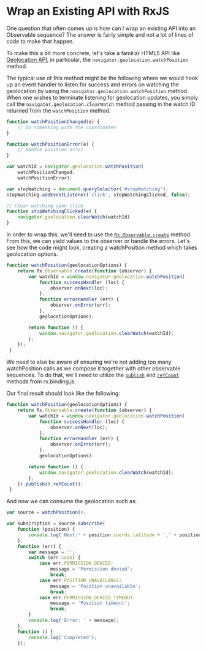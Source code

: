 # Wrap an Existing API with RxJS

One question that often comes up is how can I wrap an existing API into an Observable sequence?  The answer is fairly simple and not a lot of lines of code to make that happen.

To make this a bit more concrete, let's take a familiar HTML5 API like [Geolocation API](http://dev.w3.org/geo/api/spec-source.html), in particular, the `navigator.geolocation.watchPosition` method.

The typical use of this method might be the following where we would hook up an event handler to listen for success and errors on watching the geolocation by using the `navigator.geolocation.watchPosition` method.  When one wishes to terminate listening for geolocation updates, you simply call the `navigator.geolocation.clearWatch` method passing in the watch ID returned from the `watchPosition` method.

```js
function watchPositionChanged(e) {
	// Do something with the coordinates
}

function watchPositionError(e) {
	// Handle position error
}

var watchId = navigator.geolocation.watchPosition(
	watchPositionChanged,
	watchPositionError);

var stopWatching = document.querySelector('#stopWatching');
stopWatching.addEventListener('click', stopWatchingClicked, false);

// Clear watching upon click
function stopWatchingClicked(e) {
	navigator.geolocation.clearWatch(watchId)
}
```

In order to wrap this, we'll need to use the [`Rx.Observable.create`](https://github.com/Reactive-Extensions/RxJS/blob/master/doc/api/core/observable.md#rxobservablecreatesubscribe) method.  From this, we can yield values to the observer or handle the errors.  Let's see how the code might look, creating a watchPosition method which takes geolocation options.

```js
function watchPosition(geolocationOptions) {
    return Rx.Observable.create(function (observer) {
        var watchId = window.navigator.geolocation.watchPosition(
            function successHandler (loc) {
                observer.onNext(loc);
            },
            function errorHandler (err) {
                observer.onError(err);
            },
            geolocationOptions);

        return function () {
            window.navigator.geolocation.clearWatch(watchId);
        };
    });
 }
```

We need to also be aware of ensuring we're not adding too many watchPosition calls as we compose it together with other observable sequences.  To do that, we'll need to utilize the [`publish`](https://github.com/Reactive-Extensions/RxJS/blob/master/doc/api/core/observable.md#rxobservableprototypepublishselector) and [`refCount`](https://github.com/Reactive-Extensions/RxJS/blob/master/doc/api/core/observable.md#connectableobservableprototyperefcount) methods from rx.binding.js.

Our final result should look like the following:

```js
function watchPosition(geolocationOptions) {
    return Rx.Observable.create(function (observer) {
        var watchId = window.navigator.geolocation.watchPosition(
            function successHandler (loc) {
                observer.onNext(loc);
            },
            function errorHandler (err) {
                observer.onError(err);
            },
            geolocationOptions);

        return function () {
            window.navigator.geolocation.clearWatch(watchId);
        };
    }).publish().refCount();
 }
```

And now we can consume the geolocation such as:

```js
var source = watchPosition();

var subscription = source.subscribe(
    function (position) {
        console.log('Next:' + position.coords.latitude + ',' + position.coords.longitude);
    },
    function (err) {
        var message = '';
        switch (err.code) {
            case err.PERMISSION_DENIED:
                message = 'Permission denied';
                break;
            case err.POSITION_UNAVAILABLE:
                message = 'Position unavailable';
                break;
            case err.PERMISSION_DENIED_TIMEOUT:
                message = 'Position timeout';
                break;
        }
        console.log('Error: ' + message);
    },
    function () {
        console.log('Completed');
    });
```

